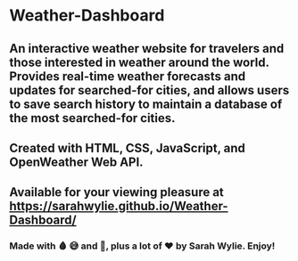 # Weather-Dashboard

## An interactive weather website for travelers and those interested in weather around the world. Provides real-time weather forecasts and updates for searched-for cities, and allows users to save search history to maintain a database of the most searched-for cities.

## Created with HTML, CSS, JavaScript, and OpenWeather Web API.

## Available for your viewing pleasure at https://sarahwylie.github.io/Weather-Dashboard/

### Made with :drop_of_blood: :sweat_smile: and :smiling_face_with_tear:, plus a lot of :heart: by Sarah Wylie. Enjoy!
